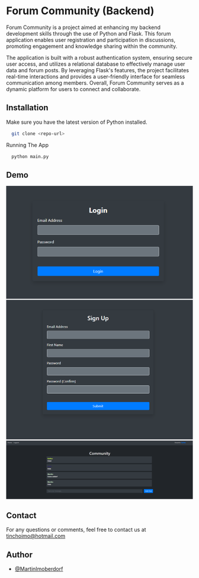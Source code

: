 # Forum Community (Backend)

Forum Community is a project aimed at enhancing my backend development skills through the use of Python and Flask. This forum application enables user registration and participation in discussions, promoting engagement and knowledge sharing within the community.

The application is built with a robust authentication system, ensuring secure user access, and utilizes a relational database to effectively manage user data and forum posts. By leveraging Flask's features, the project facilitates real-time interactions and provides a user-friendly interface for seamless communication among members. Overall, Forum Community serves as a dynamic platform for users to connect and collaborate.


## Installation

Make sure you have the latest version of Python installed.

```bash
  git clone <repo-url>
```

Running The App
```bash
  python main.py
```


## Demo

<img src="https://github.com/MartinImoberdorf/ForumCommunity/blob/main/Pictures/Login.PNG" alt="Login" width="1000" />
<img src="https://github.com/MartinImoberdorf/ForumCommunity/blob/main/Pictures/SignUp.PNG" alt="SignUp" width="1000" />
<img src="https://github.com/MartinImoberdorf/ForumCommunity/blob/main/Pictures/Home.PNG" alt="Home" width="1000" />

## Contact
For any questions or comments, feel free to contact us at tinchoimo@hotmail.com

## Author
- [@MartinImoberdorf](https://www.github.com/MartinImoberdorf)
